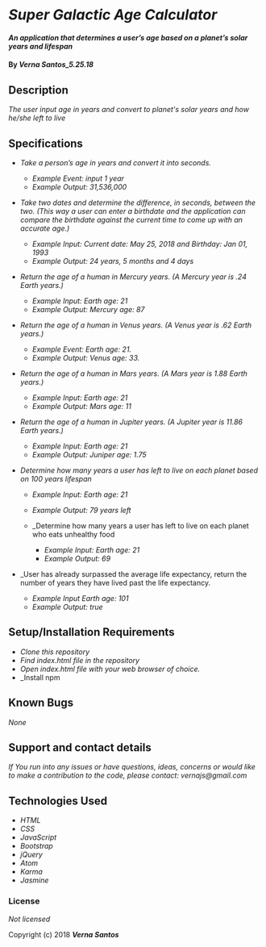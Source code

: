 # _Super Galactic Age Calculator_

#### _An application that determines a user’s age based on a planet’s solar years and lifespan_

#### By _Verna Santos_5.25.18_

## Description

_The user input age in years and convert to planet's solar years and how he/she left to live_


## Specifications

* _Take a person’s age in years and convert it into seconds._
  * _Example Event: input 1 year_
  * _Example Output: 31,536,000_

* _Take two dates and determine the difference, in seconds, between the two. (This way a user can enter a birthdate and the application can compare the birthdate against the current time to come up with an accurate age.)_
  * _Example Input: Current date: May 25, 2018 and Birthday: Jan 01, 1993_
  * _Example Output: 24 years, 5 months and 4 days_

* _Return the age of a human in Mercury years. (A Mercury year is .24 Earth years.)_
  * _Example Input: Earth age: 21_
  * _Example Output: Mercury age: 87_

* _Return the age of a human in Venus years. (A Venus year is .62 Earth years.)_
  * _Example Event: Earth age: 21._
  * _Example Output: Venus age: 33._

* _Return the age of a human in Mars years. (A Mars year is 1.88 Earth years.)_
  * _Example Input: Earth age: 21_
  * _Example Output: Mars age: 11_

* _Return the age of a human in Jupiter years. (A Jupiter year is 11.86 Earth years.)_
  * _Example Input: Earth age: 21_
  * _Example Output: Juniper age: 1.75_

* _Determine how many years a user has left to live on each planet based on 100 years lifespan_
  * _Example Input: Earth age: 21_
  * _Example Output: 79 years left_

  * _Determine how many years a user has left to live on each planet who eats unhealthy food
    * _Example Input: Earth age: 21_
    * _Example Output: 69_

* _User has already surpassed the average life expectancy, return the number of years they have lived past the life expectancy.
  * _Example Input Earth age: 101_
  * _Example Output: true_

## Setup/Installation Requirements

* _Clone this repository_
* _Find index.html file in the repository_
* _Open index.html file with your web browser of choice._
* _Install npm



## Known Bugs

_None_

## Support and contact details

_If You run into any issues or have questions, ideas, concerns or would like to make a contribution to the code, please contact: vernajs@gmail.com_

## Technologies Used

* _HTML_
* _CSS_
* _JavaScript_
* _Bootstrap_
* _jQuery_
* _Atom_
* _Karma_
* _Jasmine_

### License

_Not licensed_

Copyright (c) 2018 **_Verna Santos_**
